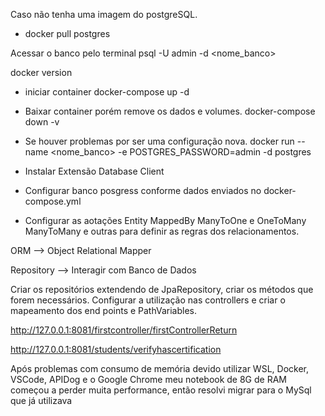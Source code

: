 
Caso não tenha uma imagem do postgreSQL.

- docker pull postgres

Acessar o banco pelo terminal
psql -U admin -d <nome_banco>


docker version

- iniciar container
docker-compose up -d
- Baixar container porém remove os dados e volumes.
docker-compose down -v
- Se houver problemas por ser uma configuração nova.
docker run --name <nome_banco> -e POSTGRES_PASSWORD=admin -d postgres




- Instalar Extensão Database Client
- Configurar banco posgress conforme dados enviados no docker-compose.yml
- Configurar as aotações Entity MappedBy ManyToOne e OneToMany ManyToMany e outras para definir as regras dos relacionamentos.



ORM --> Object Relational Mapper


Repository --> Interagir com Banco de Dados

Criar os repositórios extendendo de JpaRepository, criar os métodos que forem necessários.
Configurar a utilização nas controllers e criar o mapeamento dos end points e PathVariables.



http://127.0.0.1:8081/firstcontroller/firstControllerReturn

http://127.0.0.1:8081/students/verifyhascertification


Após problemas com consumo de memória devido utilizar WSL, Docker, VSCode, APIDog e o Google Chrome
meu notebook de 8G de RAM começou a perder muita performance, então resolvi migrar para o MySql que já utilizava